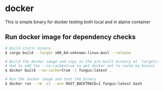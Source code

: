 # docker
This is simple binary for docker testing both local and in alpine container

## Run docker image for dependency checks
```bash
# Build static binary
$ cargo build --target x86_64-unknown-linux-musl --release

# Build the docker image and copy in the pre-built binanry at `target/release/root`
# Had to add the --no-cache=true to get docker not to cache my binary
$ docker build --no-cache=true -t fungus:latest .

# Run the docker image and test the binary
$ docker run --rm -it --env RUST_BACKTRACE=1 fungus:latest bash
```
